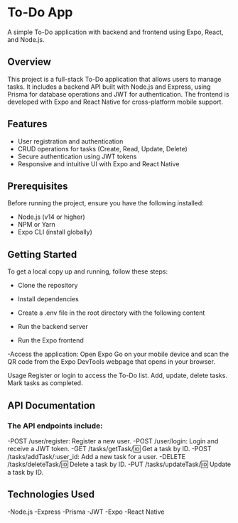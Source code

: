 # To-Do App

A simple To-Do application with backend and frontend using Expo, React, and Node.js.

## Overview

This project is a full-stack To-Do application that allows users to manage tasks. It includes a backend API built with Node.js and Express, using Prisma for database operations and JWT for authentication. The frontend is developed with Expo and React Native for cross-platform mobile support.

## Features

- User registration and authentication
- CRUD operations for tasks (Create, Read, Update, Delete)
- Secure authentication using JWT tokens
- Responsive and intuitive UI with Expo and React Native

## Prerequisites

Before running the project, ensure you have the following installed:

- Node.js (v14 or higher)
- NPM or Yarn
- Expo CLI (install globally)

## Getting Started

To get a local copy up and running, follow these steps:

- Clone the repository

- Install dependencies

- Create a .env file in the root directory with the following content

- Run the backend server

- Run the Expo frontend

-Access the application:
Open Expo Go on your mobile device and scan the QR code from the Expo DevTools webpage that opens in your browser.

Usage
Register or login to access the To-Do list.
Add, update, delete tasks.
Mark tasks as completed.
## API Documentation
### The API endpoints include:

-POST /user/register: Register a new user.
-POST /user/login: Login and receive a JWT token.
-GET /tasks/getTask/:id: Get a task by ID.
-POST /tasks/addTask/:user_id: Add a new task for a user.
-DELETE /tasks/deleteTask/:id: Delete a task by ID.
-PUT /tasks/updateTask/:id: Update a task by ID.

## Technologies Used
-Node.js
-Express
-Prisma
-JWT
-Expo
-React Native
